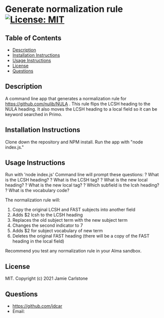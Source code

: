 # Generate normalization rule [![License: MIT](https://img.shields.io/badge/License-MIT-yellow.svg)](https://opensource.org/licenses/MIT)
## Table of Contents
* [Description](#description)
* [Installation Instructions](#installation-instructions)
* [Usage Instructions](#usage-instructions)
* [License](#license)
* [Questions](#questions)
## Description
A command line app that generates a normalization rule for https://github.com/nulib/NULA .
This rule flips the LCSH heading to the NULA heading. It also moves the LCSH heading to a local field so it can be keyword searched in Primo.
## Installation Instructions
Clone down the repository and NPM install. Run the app with "node index.js."
## Usage Instructions
Run with 'node index.js'
Command line will prompt these questions:
? What is the LCSH heading? 
? What is the LCSH tag? 
? What is the new local heading? 
? What is the new local tag? 
? Which subfield is the lcsh heading? 
? What is the vocabulary code? 

The normalization rule will:
1. Copy the original LCSH and FAST subjects into another field
2. Adds $2 lcsh to the LCSH heading
3. Replaces the old subject term with the new subject term
4. Changes the second indicator to 7
5. Adds $2 for subject vocabulary of new term
4. Deletes the original FAST heading (there will be a copy of the FAST heading in the local field)

Recommend you test any normalization rule in your Alma sandbox.
## License
MIT. Copyright (c) 2021 Jamie Carlstone
## Questions
* https://github.com/jdcar
* Email: 